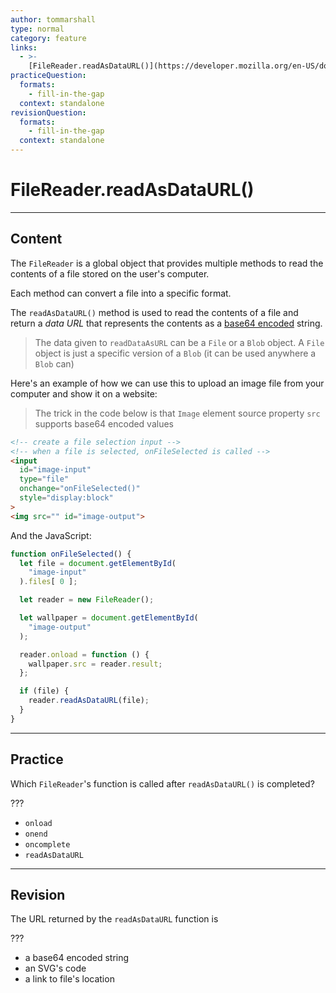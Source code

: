 ```yaml
---
author: tommarshall
type: normal
category: feature
links:
  - >-
    [FileReader.readAsDataURL()](https://developer.mozilla.org/en-US/docs/Web/API/FileReader/readAsDataURL){website}
practiceQuestion:
  formats:
    - fill-in-the-gap
  context: standalone
revisionQuestion:
  formats:
    - fill-in-the-gap
  context: standalone
---
```


# FileReader.readAsDataURL()


---

## Content

The `FileReader` is a global object that provides multiple methods to read the contents of a file stored on the user's computer.

Each method can convert a file into a specific format. 

The `readAsDataURL()` method is used to read the contents of a file and return a *data URL* that represents the contents as a [base64 encoded](https://enki.com/glossary/general/base64-encoding) string.

> The data given to `readDataAsURL` can be a `File` or a `Blob` object. A `File` object is just a specific version of a `Blob` (it can be used anywhere a `Blob` can)

Here's an example of how we can use this to upload an image file from your computer and show it on a website:

> The trick in the code below is that `Image` element source property `src` supports base64 encoded values

```html
<!-- create a file selection input -->
<!-- when a file is selected, onFileSelected is called -->
<input 
  id="image-input"
  type="file"
  onchange="onFileSelected()"
  style="display:block"
>
<img src="" id="image-output">
```

And the JavaScript:

```javascript
function onFileSelected() {
  let file = document.getElementById(
    "image-input"
  ).files[ 0 ];

  let reader = new FileReader();

  let wallpaper = document.getElementById(
    "image-output"
  );

  reader.onload = function () {
    wallpaper.src = reader.result;
  };

  if (file) {
    reader.readAsDataURL(file);
  }
}
```


---

## Practice

Which `FileReader`'s function is called after `readAsDataURL()` is completed?

???

- `onload`
- `onend`
- `oncomplete`
- `readAsDataURL`


---

## Revision

The URL returned by the `readAsDataURL` function is

???

- a base64 encoded string
- an SVG's code
- a link to file's location
 
